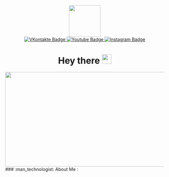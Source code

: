 <div id="header" align="center">
  <img src="https://i.giphy.com/media/v1.Y2lkPTc5MGI3NjExOWp5YnBxcmV2ZWd3cGo3MjB3NnpmbWFpY3IyemxpMTIyNnlzdGJteSZlcD12MV9pbnRlcm5hbF9naWZfYnlfaWQmY3Q9cw/3ov9jOGBxophqYi0hO/giphy.gif" width="100"/>
</div>
<div id="badges" align="center">
  <a href="https://vk.com/id247540945">
    <img src="https://img.shields.io/badge/VKontakte-blue?logo=VKontakte&logoColor=white&style=for-the-badge" alt="VKontakte Badge"/>
  </a>
  <a href="https://www.youtube.com/@deriys8959">
    <img src="https://img.shields.io/badge/YouTube-red?logo=YouTube&logoColor=white&style=for-the-badge" alt="Youtube Badge"/>
  </a>
  <a href="https://www.instagram.com/deriyss/">
    <img src="https://img.shields.io/badge/Instagram-purple?logo=Instagram&logoColor=white&style=for-the-badge" alt="Instagram Badge"/>
  </a>
</div>
<div id="badges" align="center">
  <img src="https://komarev.com/ghpvc/?username=AntonSing&style=flat-square&color=blue" alt=""/>
  <h1>
    Hey there
    <img src="https://media.giphy.com/media/hvRJCLFzcasrR4ia7z/giphy.gif" width="30px"/>
  </h1>
</div>
<div align="center">
  <img src="https://media.giphy.com/media/dWesBcTLavkZuG35MI/giphy.gif" width="600" height="300"/>
</div>
### :man_technologist: About Me : 
